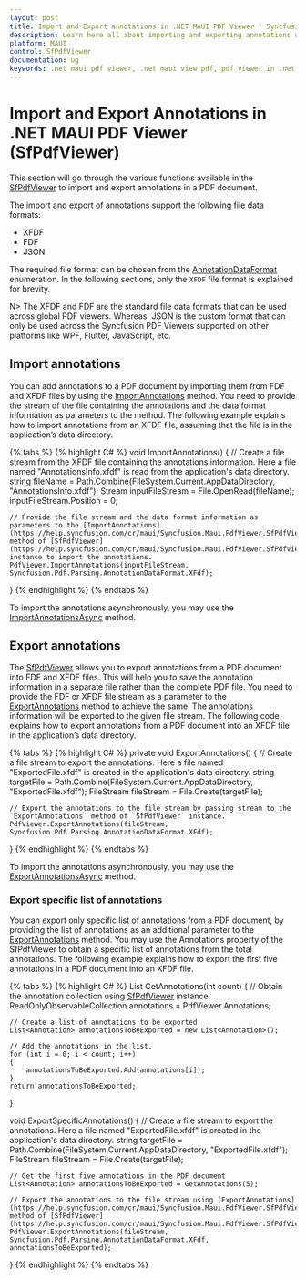 ```yaml
---
layout: post
title: Import and Export annotations in .NET MAUI PDF Viewer | Syncfusion®
description: Learn here all about importing and exporting annotations using Syncfusion® .NET MAUI PDF Viewer (SfPdfViewer) control.
platform: MAUI
control: SfPdfViewer
documentation: ug
keywords: .net maui pdf viewer, .net maui view pdf, pdf viewer in .net maui, .net maui open pdf, maui pdf viewer, maui pdf view
---
```


# Import and Export Annotations in .NET MAUI PDF Viewer (SfPdfViewer)

This section will go through the various functions available in the [SfPdfViewer](https://help.syncfusion.com/cr/maui/Syncfusion.Maui.PdfViewer.SfPdfViewer.html) to import and export annotations in a PDF document.

The import and export of annotations support the following file data formats:

* XFDF
* FDF
* JSON

The required file format can be chosen from the [AnnotationDataFormat](https://help.syncfusion.com/cr/file-formats/Syncfusion.Pdf.Parsing.AnnotationDataFormat.html) enumeration. In the following sections, only the `XFDF` file format is explained for brevity.

N> The XFDF and FDF are the standard file data formats that can be used across global PDF viewers. Whereas, JSON is the custom format that can only be used across the Syncfusion PDF Viewers supported on other platforms like WPF, Flutter, JavaScript, etc.

## Import annotations

You can add annotations to a PDF document by importing them from FDF and XFDF files by using the [ImportAnnotations](https://help.syncfusion.com/cr/maui/Syncfusion.Maui.PdfViewer.SfPdfViewer.html#Syncfusion_Maui_PdfViewer_SfPdfViewer_ImportAnnotations_System_IO_Stream_Syncfusion_Pdf_Parsing_AnnotationDataFormat_) method. You need to provide the stream of the file containing the annotations and the data format information as parameters to the method. The following example explains how to import annotations from an XFDF file, assuming that the file is in the application’s data directory. 

{% tabs %}
{% highlight C# %}
void ImportAnnotations()
{
    // Create a file stream from the XFDF file containing the annotations information. Here a file named "AnnotationsInfo.xfdf" is read from the application's data directory.
    string fileName = Path.Combine(FileSystem.Current.AppDataDirectory, "AnnotationsInfo.xfdf");
    Stream inputFileStream = File.OpenRead(fileName);
    inputFileStream.Position = 0;
    
    // Provide the file stream and the data format information as parameters to the [ImportAnnotations](https://help.syncfusion.com/cr/maui/Syncfusion.Maui.PdfViewer.SfPdfViewer.html#Syncfusion_Maui_PdfViewer_SfPdfViewer_ImportAnnotations_System_IO_Stream_Syncfusion_Pdf_Parsing_AnnotationDataFormat_) method of [SfPdfViewer](https://help.syncfusion.com/cr/maui/Syncfusion.Maui.PdfViewer.SfPdfViewer.html) instance to import the annotations.
    PdfViewer.ImportAnnotations(inputFileStream, Syncfusion.Pdf.Parsing.AnnotationDataFormat.XFdf);
}
{% endhighlight %}
{% endtabs %}

To import the annotations asynchronously, you may use the [ImportAnnotationsAsync](https://help.syncfusion.com/cr/maui/Syncfusion.Maui.PdfViewer.SfPdfViewer.html#Syncfusion_Maui_PdfViewer_SfPdfViewer_ImportAnnotationsAsync_System_IO_Stream_Syncfusion_Pdf_Parsing_AnnotationDataFormat_System_Threading_CancellationToken_) method.

## Export annotations

The [SfPdfViewer](https://help.syncfusion.com/cr/maui/Syncfusion.Maui.PdfViewer.SfPdfViewer.html) allows you to export annotations from a PDF document into FDF and XFDF files. This will help you to save the annotation information in a separate file rather than the complete PDF file. You need to provide the FDF or XFDF file stream as a parameter to the [ExportAnnotations](https://help.syncfusion.com/cr/maui/Syncfusion.Maui.PdfViewer.SfPdfViewer.html#Syncfusion_Maui_PdfViewer_SfPdfViewer_ExportAnnotations_System_IO_Stream_Syncfusion_Pdf_Parsing_AnnotationDataFormat_System_Collections_Generic_List_Syncfusion_Maui_PdfViewer_Annotation__) method to achieve the same. The annotations information will be exported to the given file stream. The following code explains how to export annotations from a PDF document into an XFDF file in the application’s data directory.

{% tabs %}
{% highlight C# %}
private void ExportAnnotations()
{
    // Create a file stream to export the annotations. Here a file named "ExportedFile.xfdf" is created in the application's data directory.
    string targetFile = Path.Combine(FileSystem.Current.AppDataDirectory, "ExportedFile.xfdf");
    FileStream fileStream = File.Create(targetFile);

    // Export the annotations to the file stream by passing stream to the `ExportAnnotations` method of `SfPdfViewer` instance.
    PdfViewer.ExportAnnotations(fileStream, Syncfusion.Pdf.Parsing.AnnotationDataFormat.XFdf);
}
{% endhighlight %}
{% endtabs %}

To import the annotations asynchronously, you may use the [ExportAnnotationsAsync](https://help.syncfusion.com/cr/maui/Syncfusion.Maui.PdfViewer.SfPdfViewer.html#Syncfusion_Maui_PdfViewer_SfPdfViewer_ExportAnnotationsAsync_System_IO_Stream_Syncfusion_Pdf_Parsing_AnnotationDataFormat_System_Collections_Generic_List_Syncfusion_Maui_PdfViewer_Annotation__System_Threading_CancellationToken_) method.

### Export specific list of annotations

You can export only specific list of annotations from a PDF document, by providing the list of annotations as an additional parameter to the [ExportAnnotations](https://help.syncfusion.com/cr/maui/Syncfusion.Maui.PdfViewer.SfPdfViewer.html#Syncfusion_Maui_PdfViewer_SfPdfViewer_ExportAnnotations_System_IO_Stream_Syncfusion_Pdf_Parsing_AnnotationDataFormat_System_Collections_Generic_List_Syncfusion_Maui_PdfViewer_Annotation__) method. You may use the Annotations property of the SfPdfViewer to obtain a specific list of annotations from the total annotations. The following example explains how to export the first five annotations in a PDF document into an XFDF file.

{% tabs %}
{% highlight C# %}
List<Annotation> GetAnnotations(int count)
{
    // Obtain the annotation collection using [SfPdfViewer](https://help.syncfusion.com/cr/maui/Syncfusion.Maui.PdfViewer.SfPdfViewer.html) instance.
    ReadOnlyObservableCollection<Annotation> annotations = PdfViewer.Annotations;

    // Create a list of annotations to be exported.
    List<Annotation> annotationsToBeExported = new List<Annotation>();

    // Add the annotations in the list.
    for (int i = 0; i < count; i++)
    {
        annotationsToBeExported.Add(annotations[i]);
    }
    return annotationsToBeExported;
}

void ExportSpecificAnnotations()
{
    // Create a file stream to export the annotations. Here a file named "ExportedFile.xfdf" is created in the application's data directory.
    string targetFile = Path.Combine(FileSystem.Current.AppDataDirectory, "ExportedFile.xfdf");
    FileStream fileStream = File.Create(targetFile);

    // Get the first five annotations in the PDF document
    List<Annotation> annotationsToBeExported = GetAnnotations(5);

    // Export the annotations to the file stream using [ExportAnnotations](https://help.syncfusion.com/cr/maui/Syncfusion.Maui.PdfViewer.SfPdfViewer.html#Syncfusion_Maui_PdfViewer_SfPdfViewer_ExportAnnotations_System_IO_Stream_Syncfusion_Pdf_Parsing_AnnotationDataFormat_System_Collections_Generic_List_Syncfusion_Maui_PdfViewer_Annotation__) method of [SfPdfViewer](https://help.syncfusion.com/cr/maui/Syncfusion.Maui.PdfViewer.SfPdfViewer.html).
    PdfViewer.ExportAnnotations(fileStream, Syncfusion.Pdf.Parsing.AnnotationDataFormat.XFdf, annotationsToBeExported);
}
{% endhighlight %}
{% endtabs %}
